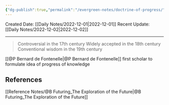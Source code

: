 ```yaml
---
{"dg-publish":true,"permalink":"/evergreen-notes/doctrine-of-progress/"}
---
```



Created Date: [[Daily Notes/2022-12-01\|2022-12-01]]
Recent Update: [[Daily Notes/2022-12-02\|2022-12-02]]

---
>Controversial in the 17th century
>Widely accepted in the 18th century
>Conventional wisdom in the 19th century

[[@P Bernard de Fontenelle\|@P Bernard de Fontenelle]]  first scholar to formulate idea of progress of knowledge 





## References
[[Reference Notes/@B Futuring_The Exploration of the Future\|@B Futuring_The Exploration of the Future]]
